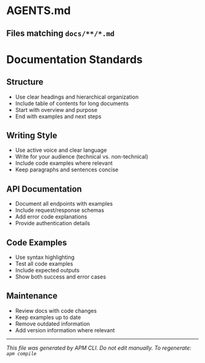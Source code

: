 # AGENTS.md
<!-- Generated by APM CLI from distributed .apm/ primitives -->
<!-- Build ID: __BUILD_ID__ -->
<!-- APM Version: 0.2.0 -->
<!-- Source: local -->

## Files matching `docs/**/*.md`

<!-- Source: local .apm/instructions/documentation-standards.instructions.md -->
# Documentation Standards

## Structure
- Use clear headings and hierarchical organization
- Include table of contents for long documents
- Start with overview and purpose
- End with examples and next steps

## Writing Style
- Use active voice and clear language
- Write for your audience (technical vs. non-technical)
- Include code examples where relevant
- Keep paragraphs and sentences concise

## API Documentation
- Document all endpoints with examples
- Include request/response schemas
- Add error code explanations
- Provide authentication details

## Code Examples
- Use syntax highlighting
- Test all code examples
- Include expected outputs
- Show both success and error cases

## Maintenance
- Review docs with code changes
- Keep examples up to date
- Remove outdated information
- Add version information where relevant

---
*This file was generated by APM CLI. Do not edit manually.*
*To regenerate: `apm compile`*
